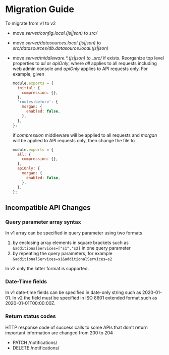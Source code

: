 # Migration Guide

To migrate from v1 to v2

- move _server/config.local.(js|json)_ to _src/_
- move _server/datasources.local.(js|json)_ to _src/datasources/db.datasource.local.(js|json)_
- move _server/middleware.\*.(js|json) to \_src/_ if exists. Reorganize top level properties to _all_ or _apiOnly_, where _all_ applies to all requests including web admin console and _apiOnly_ applies to API requests only. For example, given

  ```js
  module.exports = {
    initial: {
      compression: {},
    },
    'routes:before': {
      morgan: {
        enabled: false,
      },
    },
  };
  ```

  if _compression_ middleware will be applied to all requests and _morgan_ will be applied to API requests only, then change the file to

  ```js
  module.exports = {
    all: {
      compression: {},
    },
    apiOnly: {
      morgan: {
        enabled: false,
      },
    },
  };
  ```

## Incompatible API Changes

### Query parameter array syntax

In v1 array can be specified in query parameter using two formats

1. by enclosing array elements in square brackets such as `&additionalServices=["s1","s2]` in one query parameter
2. by repeating the query parameters, for example `&additionalServices=s1&additionalServices=s2`

In v2 only the latter format is supported.

### Date-Time fields

In v1 date-time fields can be specified in date-only string such as 2020-01-01. In v2 the field must be specified in ISO 8601 extended format such as 2020-01-01T00:00:00Z.

### Return status codes

HTTP response code of success calls to some APIs that don't return important information are changed from 200 to 204

- PATCH /notifications/
- DELETE /notifications/
